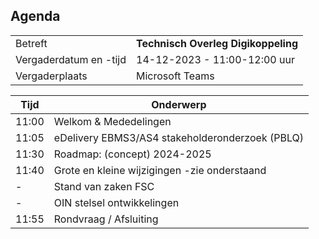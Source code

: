 ## Agenda

|  |   |
|------------------------|-------------------------------------| 
| Betreft  | **Technisch Overleg Digikoppeling** |
| Vergaderdatum en -tijd | 14-12-2023 - 11:00-12:00 uur  |
| Vergaderplaats  | Microsoft Teams |


| Tijd | Onderwerp |
| --- | --- |
| 11:00 | Welkom & Mededelingen        |    
| 11:05 | eDelivery EBMS3/AS4 stakeholderonderzoek (PBLQ) |
| 11:30 | Roadmap: (concept) 2024-2025 |
| 11:40 | Grote en kleine wijzigingen -zie onderstaand |
| - | Stand van zaken FSC |
| - | OIN stelsel ontwikkelingen  | 
| 11:55 | Rondvraag / Afsluiting |
